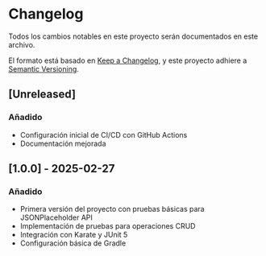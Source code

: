 # Changelog

Todos los cambios notables en este proyecto serán documentados en este archivo.

El formato está basado en [Keep a Changelog](https://keepachangelog.com/es-ES/1.0.0/),
y este proyecto adhiere a [Semantic Versioning](https://semver.org/spec/v2.0.0.html).

## [Unreleased]

### Añadido
- Configuración inicial de CI/CD con GitHub Actions
- Documentación mejorada

## [1.0.0] - 2025-02-27

### Añadido
- Primera versión del proyecto con pruebas básicas para JSONPlaceholder API
- Implementación de pruebas para operaciones CRUD
- Integración con Karate y JUnit 5
- Configuración básica de Gradle